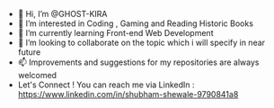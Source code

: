 - 👋 Hi, I’m @GHOST-KIRA
- 👀 I’m interested in Coding , Gaming and Reading Historic Books
- 🌱 I’m currently learning Front-end Web Development
- 💞️ I’m looking to collaborate on the topic which i will specify in near future
- 📫 Improvements and suggestions for my repositories are always welcomed
- Let's Connect ! You can reach me via LinkedIn : https://www.linkedin.com/in/shubham-shewale-9790841a8
<!---
GHOST-KIRA/GHOST-KIRA is a ✨ special ✨ repository because its `README.md` (this file) appears on your GitHub profile.
You can click the Preview link to take a look at your changes.
--->
